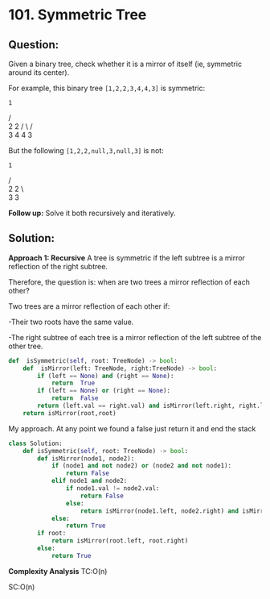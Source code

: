 # 101. Symmetric Tree

  

## Question:


Given a binary tree, check whether it is a mirror of itself (ie, symmetric around its center).

For example, this binary tree  `[1,2,2,3,4,4,3]`  is symmetric:

    1
   / \
  2   2
 / \ / \
3  4 4  3

But the following  `[1,2,2,null,3,null,3]`  is not:

    1
   / \
  2   2
   \   \
   3    3

**Follow up:**  Solve it both recursively and iteratively.
## Solution:

  

**Approach 1: Recursive**
A tree is symmetric if the left subtree is a mirror reflection of the right subtree.

  

Therefore, the question is: when are two trees a mirror reflection of each other?

  

Two trees are a mirror reflection of each other if:

  

-Their two roots have the same value.

-The right subtree of each tree is a mirror reflection of the left subtree of the other tree.
```python
def  isSymmetric(self, root: TreeNode) -> bool:
    def  isMirror(left: TreeNode, right:TreeNode) -> bool:
        if (left == None) and (right == None):
            return  True
        if (left == None) or (right == None):
            return  False
        return (left.val == right.val) and isMirror(left.right, right.left) and isMirror(left.left, right.right)
    return isMirror(root,root)
```
My approach. At any point we found a false just return it and end the stack
```python
class Solution:
    def isSymmetric(self, root: TreeNode) -> bool:
        def isMirror(node1, node2):
            if (node1 and not node2) or (node2 and not node1):
                return False
            elif node1 and node2:
                if node1.val != node2.val:
                    return False
                else:
                    return isMirror(node1.left, node2.right) and isMirror(node1.right, node2.left)
            else:
                return True
        if root:
            return isMirror(root.left, root.right)
        else:
            return True
```

**Complexity Analysis**
TC:O(n)

SC:O(n)
